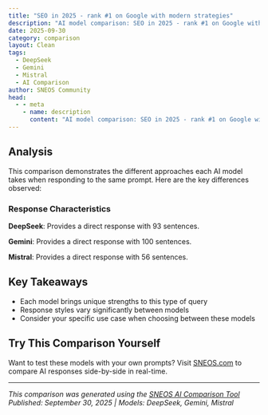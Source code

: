 ```yaml
---
title: "SEO in 2025 - rank #1 on Google with modern strategies"
description: "AI model comparison: SEO in 2025 - rank #1 on Google with modern strategies..."
date: 2025-09-30
category: comparison
layout: Clean
tags:
  - DeepSeek
  - Gemini
  - Mistral
  - AI Comparison
author: SNEOS Community
head:
  - - meta
    - name: description
      content: "AI model comparison: SEO in 2025 - rank #1 on Google with modern strategies..."
---
```


<ChatComparison
  title="SEO in 2025 - rank #1 on Google with modern strategies"
  prompt="SEO in 2025 - rank #1 on Google with modern strategies"
  :responses='{
    "DeepSeek": "Of course. Let\u0027s cut through the outdated advice and talk about what it will genuinely take to rank #1 on Google in 2025.\n\nThe era of \u0022keyword stuffing\u0022 and chasing backlinks at all costs is over. Google\u0027s algorithms, powered by increasingly sophisticated AI (like the Gemini-era models), are prioritizing a fundamentally different set of values.\n\nThe core principle for 2025 is this: **Your goal is not to \u0022trick\u0022 Google into ranking you. Your goal is to *be* the most helpful, credible, and satisfying resource for a user\u0027s query.**\n\nHere are the modern strategies to achieve that.\n\n---\n\n### The 5 Pillars of Modern SEO for 2025\n\n#### 1. EEAT on Steroids: Become the Unquestioned Authority\n\nEEAT (Experience, Expertise, Authoritativeness, Trustworthiness) is not a ranking factor; it\u0027s the *lens* through which Google assesses quality. In 2025, this is everything.\n\n*   **Demonstrate Real-World Experience:** For \u0022YMYL\u0022 (Your Money, Your Life) topics, Google wants proof. This means:\n    *   **First-Person Narratives:** \u0022How we increased our conversion rate by 300%\u0022 is more powerful than \u002210 Tips to Increase Conversion Rate.\u0022\n    *   **Case Studies with Data:** Use real numbers, screenshots, and verifiable results.\n    *   **Author Bios with Credentials:** List relevant education, certifications, and years of experience. Link to LinkedIn profiles.\n*   **Build Topical Authority:** Don\u0027t just write one great article on a topic. Own it.\n    *   Create a **\u0022Pillar-Cluster\u0022 model** where a comprehensive, ultimate guide (the pillar) links out to deeper, specific articles (the clusters). This signals to Google that you are a holistic resource on the subject.\n\n#### 2. Master the New \u0022SERP-First\u0022 Content Strategy\n\nYou don\u0027t just rank on the SERP (Search Engine Results Page); you must dominate it. Analyze what\u0027s *already* ranking for your target keyword and create something definitively better.\n\n*   **Reverse-Engineer Search Intent:** Identify the dominant \u0022SERP Intent.\u0022\n    *   **Are there Product Carousels?** \u2192 Commercial Intent. Create a detailed \u0022best X\u0022 buying guide.\n    *   **Are there Videos?** \u2192 Informational/How-To Intent. Embed your own video or create a superior step-by-step guide.\n    *   **Is it a \u0022People Also Ask\u0022 rich result?** \u2192 Question-Based Intent. Create content that directly and thoroughly answers those questions.\n*   **Create \u002210X Content\u0022:** Your content must be ten times better than the current #1 result. This means:\n    *   More comprehensive and up-to-date.\n    *   Better designed and easier to read/navigate.\n    *   Containing unique data, insights, or multimedia (video, interactive tools, calculators) that no one else has.\n\n#### 3. Leverage AI as Your Co-Pilot, Not Your Captain\n\nAI-generated content is flooding the web. To stand out, you must use AI strategically while injecting what it lacks: **human experience, nuance, and credibility.**\n\n*   **AI for Efficiency:** Use it for brainstorming outlines, summarizing research, generating meta descriptions, and repurposing content.\n*   **Humans for Value:** A human *must* add:\n    *   **Personal Anecdotes and Stories:** Relatable, real-life experiences.\n    *   **Expert Analysis and Opinion:** Go beyond the basic facts. What\u0027s your unique take?\n    *   **Original Research and Data:** Conduct surveys, analyze data, and publish your own findings. This is a massive trust signal.\n    *   **Editing and \u0022Soul\u0022:** Refine AI output to have a consistent, authentic brand voice.\n\n#### 4. Technical SEO for a User-Centric \u0026 AI-Driven World\n\nTechnical SEO is the foundation. In 2025, it\u0027s about speed, structure, and clarity for both users and AI crawlers.\n\n*   **Core Web Vitals are Non-Negotiable:** A slow site will not rank #1. Continuously monitor and optimize for LCP (Loading), INP (Interactivity), and CLS (Visual Stability).\n*   **Optimize for \u0022Google\u0027s Perspective\u0022 (Crawling with AI):** Use high-quality images and videos with descriptive file names and alt text. AI models use this visual data to understand context.\n*   **Schema Markup is Your Secret Weapon:** Implement structured data (Schema.org) to tell Google exactly what your content is about (e.g., \u0060Article\u0060, \u0060HowTo\u0060, \u0060FAQPage\u0060, \u0060Product\u0060). This dramatically increases your chances of earning rich results and featured snippets.\n\n#### 5. Build a \u0022Ecosystem,\u0022 Not Just Backlinks\n\nLink-building is now *digital PR*. It\u0027s about earning mentions and links by being a remarkable resource.\n\n*   **The \u0022Linkable Asset\u0022 Approach:** Instead of asking for links, create something so valuable that people *want* to link to it. This includes:\n    *   Original research and reports.\n    *   Unique, free tools or calculators.\n    *   Exceptionally comprehensive and data-driven guides.\n*   **Brand Mentions and Unlinked Citations:** Google understands brand mentions even without a link. Focus on getting your brand name in relevant, authoritative publications.\n\n---\n\n### The #1 Ranking Blueprint for a 2025 Keyword\n\nLet\u0027s apply this to a target keyword: **\u0022sustainable home office setup.\u0022**\n\n1.  **SERP \u0026 Intent Analysis:** You find the top results are listicles of eco-friendly products. The intent is **commercial/informational hybrid**.\n2.  **EEAT \u0026 Authority:** You position yourself as an expert. Your author bio states: \u002210 years as a sustainable interior designer.\u0022 You showcase past projects.\n3.  **10X Content Creation:** You don\u0027t just list products. You create:\n    *   A \u0022Why it Matters\u0022 section with data on e-waste.\n    *   A unique, interactive calculator showing the carbon footprint savings of your recommendations.\n    *   Video reviews of the top 3 products, showing them in a real home office.\n    *   A \u0022DIY Upcycling\u0022 section for those on a budget.\n    *   Your own original research on home office energy consumption.\n4.  **Technical \u0026 On-Page SEO:**\n    *   The page loads instantly (perfect Core Web Vitals).\n    *   You use \u0060Product\u0060, \u0060HowTo\u0060, and \u0060Article\u0060 schema markup.\n    *   Images are optimized with alt text like \u0022ergonomic bamboo desk-chair.\u0022\n5.  **Promotion \u0026 Ecosystem Building:**\n    *   You pitch your unique research and interactive calculator to design blogs and eco-publications.\n    *   You share the video reviews on social media and YouTube.\n\n### Conclusion: The Mindset for 2025\n\nStop thinking like an SEO. Start thinking like a **premier publisher** in your niche.\n\nYour website is not a collection of pages to be ranked; it\u0027s a **knowledge hub** built on **expertise** and **trust**, designed to provide the **best possible answer** to your audience\u0027s questions. If you do that better than anyone else, Google\u0027s AI will have no choice but to place you at #1.",
    "Gemini": "Okay, let\u0027s look at how to conquer SEO and achieve that coveted #1 ranking on Google in 2025, factoring in current trends and anticipated advancements.  It\u0027s a dynamic landscape, so adaptation and understanding are key.\n\n**The Core Principles (Still Matter, but with a Twist)**\n\n*   **High-Quality, User-Focused Content is King (Emperor, Actually):** This remains the undisputed core.  But \u0022quality\u0022 is evolving.\n\n    *   **E-E-A-T (Experience, Expertise, Authoritativeness, Trustworthiness):**  Google\u0027s focus on these factors will only intensify. Your content MUST:\n        *   **Demonstrate Experience:**  First-hand accounts, real-world application, and personal perspective are critical. Don\u0027t just rehash information.\n        *   **Establish Expertise:**  Clearly signal your qualifications and knowledge on the topic.  Cite sources, link to reputable research, and showcase your understanding of nuances.\n        *   **Build Authority:**  Earn backlinks from other authoritative websites, get mentioned in credible publications, and become a known voice in your industry.\n        *   **Exude Trustworthiness:** Be transparent about your sources, disclose any conflicts of interest, and maintain a reputation for honesty and accuracy.  Secure your site with HTTPS, have a clear privacy policy, and positive reviews.\n\n    *   **Content Formats Beyond Text:**  Think beyond the blog post. Video, interactive tools, podcasts, infographics, AR/VR experiences, and personalized content will become increasingly important.  Diversify your content strategy.\n\n    *   **Content Optimization for AI (Explained Below):**  You need to create content that is optimized not just for humans, but also for AI models that will be used by search engines and other platforms.\n\n*   **Technical SEO (Still the Foundation):**\n\n    *   **Mobile-First Indexing is Paramount:**  Ensure your website is fully optimized for mobile devices.\n    *   **Site Speed is Critical:**  Faster loading times directly correlate with better rankings and user experience.  Optimize images, leverage browser caching, use a CDN, and choose a fast hosting provider.\n    *   **Structured Data Markup:**  Use schema.org vocabulary to help Google understand the context of your content.  This is essential for rich snippets, knowledge panels, and voice search optimization.\n    *   **Crawlability and Indexability:**  Make sure Google can easily crawl and index your website.  Use a sitemap, optimize your robots.txt file, and fix any crawl errors.\n    *   **Core Web Vitals:**  Focus on improving your site\u0027s Largest Contentful Paint (LCP), First Input Delay (FID), and Cumulative Layout Shift (CLS). These metrics directly impact user experience and rankings.\n\n*   **Off-Page SEO (Building Your Reputation):**\n\n    *   **High-Quality Backlinks:**  Earning backlinks from authoritative websites in your niche is still a vital ranking factor. Focus on quality over quantity.  Guest posting, broken link building, and resource page link building are effective strategies.\n    *   **Brand Mentions:**  Even unlinked mentions of your brand can boost your authority.  Monitor for brand mentions and engage with them.\n    *   **Online Reputation Management:**  Actively manage your online reputation by responding to reviews, addressing concerns, and building a positive brand image.\n    *   **Social Signals:**  While not a direct ranking factor, social media engagement can indirectly influence rankings by driving traffic and increasing brand awareness.\n\n**The Emerging Trends and Strategies for 2025**\n\n*   **AI-Powered SEO:** This is the BIGGEST shift.\n\n    *   **AI Content Generation (Use With Caution):** AI tools can assist with content creation, but relying solely on them will likely result in generic, low-quality content.  Use AI to *augment* your content creation process, not replace it.  Focus on using AI for research, ideation, and editing, but always add your own unique insights and expertise.\n    *   **AI-Driven Keyword Research:**  AI can analyze vast amounts of data to identify long-tail keywords, trending topics, and search intent.  Use AI tools to uncover hidden opportunities and stay ahead of the curve.  Expect semantic SEO (understanding the *meaning* behind searches) to be hugely influenced by AI.\n    *   **AI-Powered Link Building:**  AI can help you identify link building opportunities, personalize outreach emails, and track your progress.\n    *   **AI for Technical SEO:**  AI can automate tasks such as identifying crawl errors, optimizing page speed, and generating schema markup.\n\n    **Important Note:** Google will likely become increasingly sophisticated at detecting AI-generated content that lacks originality or expertise.  Focus on creating content that provides unique value and demonstrates E-E-A-T.  Consider using AI to optimize *existing* content, rather than creating new content from scratch.\n\n*   **Voice Search Optimization:** As voice assistants become more prevalent, optimizing for voice search will be crucial.\n\n    *   **Long-Tail Keywords and Conversational Language:**  Voice searches tend to be longer and more conversational than traditional text searches.  Target long-tail keywords and use natural language in your content.\n    *   **Featured Snippets and Answer Boxes:**  Optimize your content to answer common questions in a clear and concise manner.  This will increase your chances of appearing in featured snippets and answer boxes.\n    *   **Local SEO:**  Voice search is often used for local searches (e.g., \u0022find a restaurant near me\u0022).  Optimize your Google My Business listing and ensure your website is optimized for local keywords.\n\n*   **Video SEO (Beyond YouTube):** Video will continue to dominate online content.\n\n    *   **Optimize for Search Engines:**  Use relevant keywords in your video titles, descriptions, and tags.  Create transcripts of your videos to improve accessibility and searchability.\n    *   **Embed Videos on Your Website:**  Embedding videos on your website can improve engagement and time on site, which can indirectly boost your rankings.\n    *   **Optimize for Different Platforms:**  Adapt your videos for different platforms (e.g., YouTube, TikTok, Instagram).\n\n*   **Personalized Search:**  Google is increasingly personalizing search results based on user location, search history, and interests.\n\n    *   **Understand Your Target Audience:**  Create content that resonates with your specific target audience.\n    *   **Local SEO:**  Optimize your website and content for local searches.\n    *   **Personalized Content:**  Consider creating personalized content experiences for your users.\n\n*   **Semantic SEO:** Focus on the meaning and intent behind search queries, rather than just targeting specific keywords.\n\n    *   **Latent Semantic Indexing (LSI) Keywords:**  Use related keywords and synonyms in your content to help Google understand the context of your topic.\n    *   **Topic Clusters:**  Create a hub page that covers a broad topic and link to related articles that cover specific subtopics.\n    *   **Knowledge Graph Optimization:**  Ensure your brand is represented accurately in Google\u0027s Knowledge Graph.\n\n*   **AI-Generated Experiences \u0026 Search Generative Experience (SGE) / Search Labs:** Google is increasingly experimenting with AI-powered search results that go beyond traditional blue links. Expect more direct answers, summaries, and interactive experiences generated by AI.\n\n    *   **Optimize for \u0022Zero-Click\u0022 Searches:**  Provide concise answers to common questions that can be displayed directly in the search results.\n    *   **Create Rich Snippets:**  Use structured data markup to enhance your search listings and provide users with more information.\n    *   **Focus on User Engagement:**  Create content that is engaging and informative, so users are more likely to click through to your website.\n\n* **Augmented Reality (AR) and Virtual Reality (VR) SEO:** If relevant to your industry, consider how AR/VR experiences can enhance your content and provide unique value to users. Optimize AR/VR experiences for discoverability within relevant app stores and search engines.\n\n**Key Takeaways for 2025 Success**\n\n1.  **Prioritize User Experience (UX) Above All Else:**  A positive user experience is the foundation of successful SEO.\n2.  **Embrace AI, But Don\u0027t Be Replaced by It:**  Use AI to augment your SEO efforts, but focus on creating original, high-quality content that demonstrates E-E-A-T.\n3.  **Adapt to the Changing Search Landscape:**  Stay up-to-date on the latest trends and algorithm updates.\n4.  **Focus on Building Authority and Trust:**  Earn backlinks from reputable websites, manage your online reputation, and be transparent with your audience.\n5.  **Diversify Your Content Strategy:**  Create a variety of content formats to engage your audience and optimize for different platforms.\n6.  **Measure Your Results and Iterate:**  Track your SEO performance and make adjustments as needed.\n\n**Actionable Steps to Start Now**\n\n*   **Conduct a thorough SEO audit of your website.**\n*   **Identify your target audience and understand their search intent.**\n*   **Create a content calendar that focuses on providing high-quality, user-focused content.**\n*   **Optimize your website for mobile devices and site speed.**\n*   **Build high-quality backlinks from authoritative websites.**\n*   **Monitor your online reputation and engage with your audience.**\n*   **Experiment with AI-powered SEO tools.**\n*   **Stay up-to-date on the latest SEO trends and algorithm updates.**\n\nSEO in 2025 will be a continuous process of learning, adapting, and experimenting. By focusing on providing value to your audience, embracing new technologies, and staying ahead of the curve, you can increase your chances of achieving that coveted #1 ranking on Google. Good luck!\n",
    "Mistral": "Predicting the exact state of SEO in 2025 involves some speculation, but based on current trends and technological advancements, here are some modern strategies that could help you rank #1 on Google:\n\n### 1. **User Experience (UX) and Core Web Vitals**\n- **Page Speed**: Ensure your website loads quickly. Use tools like Google PageSpeed Insights to optimize.\n- **Mobile-First**: Prioritize mobile-friendly design. Google uses mobile-first indexing.\n- **Interactivity**: Make sure your site is easy to navigate and interact with.\n- **Visual Stability**: Avoid layout shifts that can disrupt the user experience.\n\n### 2. **High-Quality Content**\n- **E-A-T (Expertise, Authoritativeness, Trustworthiness)**: Focus on creating content that demonstrates expertise, authority, and trustworthiness.\n- **Long-Form Content**: In-depth, well-researched articles tend to perform better.\n- **Multimedia**: Incorporate videos, infographics, and images to enhance user engagement.\n\n### 3. **Voice Search Optimization**\n- **Conversational Keywords**: Use natural language and long-tail keywords that mimic how people speak.\n- **Featured Snippets**: Optimize for featured snippets to capture voice search queries.\n\n### 4. **Artificial Intelligence and Machine Learning**\n- **AI-Driven Content**: Use AI tools to generate and optimize content.\n- **Predictive Analytics**: Utilize machine learning to predict user behavior and optimize accordingly.\n\n### 5. **Structured Data and Schema Markup**\n- **Rich Snippets**: Implement schema markup to enhance search visibility with rich snippets.\n- **Knowledge Graph**: Optimize for Google\u2019s Knowledge Graph to appear in more search results.\n\n### 6. **Local SEO**\n- **Google My Business**: Ensure your business listing is accurate and up-to-date.\n- **Local Citations**: Consistently list your business in local directories.\n- **Local Keywords**: Optimize for local search terms and phrases.\n\n### 7. **Social Signals**\n- **Engagement**: Increase social media engagement to drive traffic and improve SEO.\n- **Backlinks**: Use social media to earn high-quality backlinks.\n\n### 8. **Technical SEO**\n- **Crawlability**: Ensure your site is easily crawlable by search engines.\n- **SSL Certificates**: Use HTTPS to secure your site.\n- **XML Sitemaps**: Submit and maintain an up-to-date XML sitemap.\n\n### 9. **Video Content**\n- **YouTube SEO**: Optimize your YouTube videos for search.\n- **Embedded Videos**: Use videos on your website to improve engagement and dwell time.\n\n### 10. **Personalization**\n- **User-Centric Content**: Tailor content to individual user preferences and behaviors.\n- **Dynamic Content**: Use dynamic content delivery to provide a personalized experience.\n\n### 11. **Zero-Click Searches**\n- **Featured Snippets**: Optimize for featured snippets to capture zero-click searches.\n- **People Also Ask**: Target \u0022People Also Ask\u0022 questions to appear in more search results.\n\n### 12. **International SEO**\n- **Hreflang Tags**: Use hreflang tags to target different languages and regions.\n- **Localized Content**: Create content tailored to specific regions and languages.\n\n### 13. **Ethical SEO Practices**\n- **Avoid Black Hat Techniques**: Stay away from manipulative tactics that can lead to penalties.\n- **Transparency**: Be transparent with your SEO practices and focus on long-term strategies.\n\n### 14. **Community Building**\n- **User-Generated Content**: Encourage user-generated content like reviews and comments.\n- **Engagement**: Build a community around your brand to drive organic traffic.\n\n### 15. **Sustainability and Ethics**\n- **Green SEO**: Highlight your brand\u2019s sustainability efforts and ethical practices.\n- **Transparency**: Be transparent about your business practices to build trust.\n\n### Tools and Technologies\n- **AI Tools**: Use AI-powered tools for content creation, keyword research, and SEO audits.\n- **Analytics**: Leverage advanced analytics to track performance and make data-driven decisions.\n\nBy focusing on these strategies, you can position your website to rank #1 on Google in 2025. Keep in mind that SEO is an ever-evolving field, so staying updated with the latest trends and best practices is crucial."
  }'
  published-date="22:46"
/>

## Analysis

This comparison demonstrates the different approaches each AI model takes when responding to the same prompt. Here are the key differences observed:

### Response Characteristics

**DeepSeek**: Provides a direct response with 93 sentences. 

**Gemini**: Provides a direct response with 100 sentences. 

**Mistral**: Provides a direct response with 56 sentences. 

## Key Takeaways

- Each model brings unique strengths to this type of query
- Response styles vary significantly between models
- Consider your specific use case when choosing between these models

## Try This Comparison Yourself

Want to test these models with your own prompts? Visit [SNEOS.com](https://sneos.com) to compare AI responses side-by-side in real-time.

---

*This comparison was generated using the [SNEOS AI Comparison Tool](https://sneos.com)*
*Published: September 30, 2025 | Models: DeepSeek, Gemini, Mistral*
